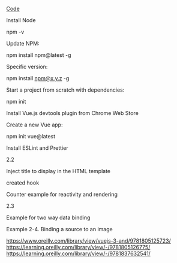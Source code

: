 [Code](https://github.com/mayashavin/learning-vue-app?tab=readme-ov-file)

Install Node

npm -v

Update NPM:

npm install npm@latest -g 

Specific version:

npm install npm@x.y.z -g

Start a project from scratch with dependencies:

npm init

Install Vue.js devtools plugin from Chrome Web Store

Create a new Vue app:

npm init vue@latest

Install ESLint and Prettier


2.2

Inject title to display in the HTML template

created hook

Counter example for reactivity and rendering

2.3

Example for two way data binding

Example 2-4. Binding a source to an image



https://www.oreilly.com/library/view/vuejs-3-and/9781805125723/
https://learning.oreilly.com/library/view/-/9781805126775/
https://learning.oreilly.com/library/view/-/9781837632541/
